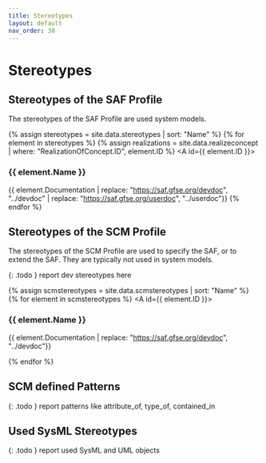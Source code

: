 ```yaml
---
title: Stereotypes
layout: default
nav_order: 30
---
```

# Stereotypes
## Stereotypes of the SAF Profile
The stereotypes of the SAF Profile are used system models.

{% assign stereotypes = site.data.stereotypes | sort: "Name" %}
{% for element in stereotypes %}
{% assign realizations = site.data.realizeconcept | where: "RealizationOfConcept.ID", element.ID %}
<A id={{ element.ID }}></A>
### {{ element.Name }} 
{{ element.Documentation | replace:  "https://saf.gfse.org/devdoc", "../devdoc" | replace:  "https://saf.gfse.org/userdoc", "../userdoc"}}
{% endfor %}

## Stereotypes of the SCM Profile
The stereotypes of the SCM Profile are used to specify the SAF, or to extend the SAF. They are typically not used in system models.

{: .todo }
report dev stereotypes here

{% assign scmstereotypes = site.data.scmstereotypes | sort: "Name" %}
{% for element in scmstereotypes %}
<A id={{ element.ID }}></A>
### {{ element.Name }} 
{{ element.Documentation | replace:  "https://saf.gfse.org/devdoc", "../devdoc"}}

{% endfor %}

## SCM defined Patterns

{: .todo }
report patterns like attribute_of, type_of, contained_in

## Used SysML Stereotypes

{: .todo }
report used SysML and UML objects

